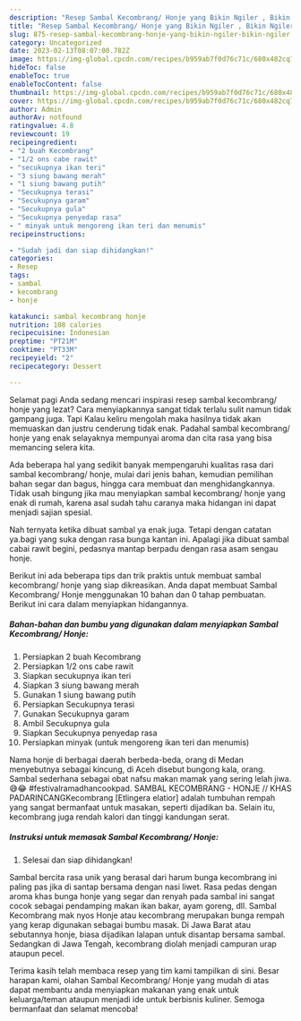 ```yaml
---
description: "Resep Sambal Kecombrang/ Honje yang Bikin Ngiler , Bikin Ngiler"
title: "Resep Sambal Kecombrang/ Honje yang Bikin Ngiler , Bikin Ngiler"
slug: 875-resep-sambal-kecombrang-honje-yang-bikin-ngiler-bikin-ngiler
category: Uncategorized
date: 2023-02-13T08:07:00.782Z
image: https://img-global.cpcdn.com/recipes/b959ab7f0d76c71c/680x482cq70/sambal-kecombrang-honje-foto-resep-utama.jpg
hideToc: false
enableToc: true
enableTocContent: false
thumbnail: https://img-global.cpcdn.com/recipes/b959ab7f0d76c71c/680x482cq70/sambal-kecombrang-honje-foto-resep-utama.jpg
cover: https://img-global.cpcdn.com/recipes/b959ab7f0d76c71c/680x482cq70/sambal-kecombrang-honje-foto-resep-utama.jpg
author: Admin
authorAv: notfound
ratingvalue: 4.8
reviewcount: 19
recipeingredient:
- "2 buah Kecombrang"
- "1/2 ons cabe rawit"
- "secukupnya ikan teri"
- "3 siung bawang merah"
- "1 siung bawang putih"
- "Secukupnya terasi"
- "Secukupnya garam"
- "Secukupnya gula"
- "Secukupnya penyedap rasa"
- " minyak untuk mengoreng ikan teri dan menumis"
recipeinstructions:

- "Sudah jadi dan siap dihidangkan!"
categories:
- Resep
tags:
- sambal
- kecombrang
- honje

katakunci: sambal kecombrang honje 
nutrition: 108 calories
recipecuisine: Indonesian
preptime: "PT21M"
cooktime: "PT33M"
recipeyield: "2"
recipecategory: Dessert

---
```



Selamat pagi Anda sedang mencari inspirasi resep sambal kecombrang/ honje yang lezat? Cara menyiapkannya sangat tidak terlalu sulit namun tidak gampang juga. Tapi Kalau keliru mengolah maka hasilnya tidak akan memuaskan dan justru cenderung tidak enak. Padahal sambal kecombrang/ honje yang enak selayaknya mempunyai aroma dan cita rasa yang bisa memancing selera kita.


Ada beberapa hal yang sedikit banyak mempengaruhi kualitas rasa dari sambal kecombrang/ honje, mulai dari jenis bahan, kemudian pemilihan bahan segar dan bagus, hingga cara membuat dan menghidangkannya. Tidak usah bingung jika mau menyiapkan sambal kecombrang/ honje yang enak di rumah, karena asal sudah tahu caranya maka hidangan ini dapat menjadi sajian spesial.

Nah ternyata ketika dibuat sambal ya enak juga. Tetapi dengan catatan ya.bagi yang suka dengan rasa bunga kantan ini. Apalagi jika dibuat sambal cabai rawit begini, pedasnya mantap berpadu dengan rasa asam sengau honje.


Berikut ini ada beberapa tips dan trik praktis untuk membuat sambal kecombrang/ honje yang siap dikreasikan. Anda dapat membuat Sambal Kecombrang/ Honje menggunakan 10 bahan dan 0 tahap pembuatan. Berikut ini cara dalam menyiapkan hidangannya.

<!--inarticleads1-->

##### Bahan-bahan dan bumbu yang digunakan dalam menyiapkan Sambal Kecombrang/ Honje:

1. Persiapkan 2 buah Kecombrang
1. Persiapkan 1/2 ons cabe rawit
1. Siapkan secukupnya ikan teri
1. Siapkan 3 siung bawang merah
1. Gunakan 1 siung bawang putih
1. Persiapkan Secukupnya terasi
1. Gunakan Secukupnya garam
1. Ambil Secukupnya gula
1. Siapkan Secukupnya penyedap rasa
1. Persiapkan  minyak (untuk mengoreng ikan teri dan menumis)


Nama honje di berbagai daerah berbeda-beda, orang di Medan menyebutnya sebagai kincung, di Aceh disebut bungong kala, orang. Sambal sederhana sebagai obat nafsu makan mamak yang sering lelah jiwa.😅😂 #festivalramadhancookpad. SAMBAL KECOMBRANG - HONJE // KHAS PADARINCANGKecombrang [Etlingera elatior] adalah tumbuhan rempah yang sangat bermanfaat untuk masakan, seperti dijadikan ba. Selain itu, kecombrang juga rendah kalori dan tinggi kandungan serat. 

<!--inarticleads2-->

##### Instruksi untuk memasak Sambal Kecombrang/ Honje:


1. Selesai dan siap dihidangkan!

Sambal bercita rasa unik yang berasal dari harum bunga kecombrang ini paling pas jika di santap bersama dengan nasi liwet. Rasa pedas dengan aroma khas bunga honje yang segar dan renyah pada sambal ini sangat cocok sebagai pendamping makan ikan bakar, ayam goreng, dll. Sambal Kecombrang mak nyos Honje atau kecombrang merupakan bunga rempah yang kerap digunakan sebagai bumbu masak. Di Jawa Barat atau sebutannya honje, biasa dijadikan lalapan untuk disantap bersama sambal. Sedangkan di Jawa Tengah, kecombrang diolah menjadi campuran urap ataupun pecel. 

Terima kasih telah membaca resep yang tim kami tampilkan di sini. Besar harapan kami, olahan Sambal Kecombrang/ Honje yang mudah di atas dapat membantu anda menyiapkan makanan yang enak untuk keluarga/teman ataupun menjadi ide untuk berbisnis kuliner. Semoga bermanfaat dan selamat mencoba!
